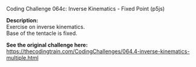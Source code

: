 Coding Challenge 064c: Inverse Kinematics - Fixed Point (p5js)

**Description:**  
Exercise on inverse kinematics.  
Base of the tentacle is fixed.  
  
**See the original challenge here:**  
https://thecodingtrain.com/CodingChallenges/064.4-inverse-kinematics-multiple.html
